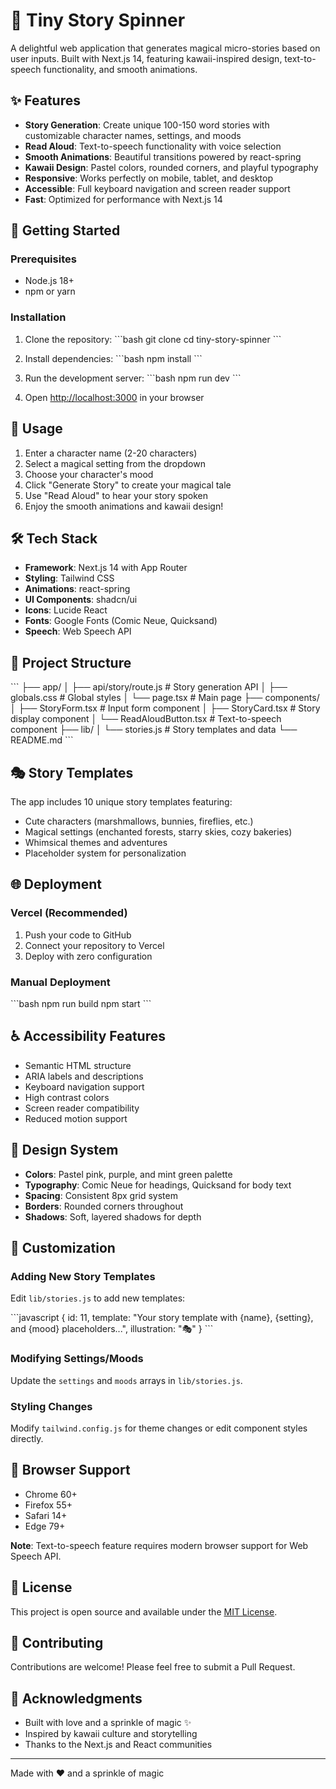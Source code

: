 # 🌟 Tiny Story Spinner

A delightful web application that generates magical micro-stories based on user inputs. Built with Next.js 14, featuring kawaii-inspired design, text-to-speech functionality, and smooth animations.


## ✨ Features

- **Story Generation**: Create unique 100-150 word stories with customizable character names, settings, and moods
- **Read Aloud**: Text-to-speech functionality with voice selection
- **Smooth Animations**: Beautiful transitions powered by react-spring
- **Kawaii Design**: Pastel colors, rounded corners, and playful typography
- **Responsive**: Works perfectly on mobile, tablet, and desktop
- **Accessible**: Full keyboard navigation and screen reader support
- **Fast**: Optimized for performance with Next.js 14

## 🚀 Getting Started

### Prerequisites

- Node.js 18+ 
- npm or yarn

### Installation

1. Clone the repository:
\`\`\`bash
git clone <repository-url>
cd tiny-story-spinner
\`\`\`

2. Install dependencies:
\`\`\`bash
npm install
\`\`\`

3. Run the development server:
\`\`\`bash
npm run dev
\`\`\`

4. Open [http://localhost:3000](http://localhost:3000) in your browser

## 🎨 Usage

1. Enter a character name (2-20 characters)
2. Select a magical setting from the dropdown
3. Choose your character's mood
4. Click "Generate Story" to create your magical tale
5. Use "Read Aloud" to hear your story spoken
6. Enjoy the smooth animations and kawaii design!

## 🛠️ Tech Stack

- **Framework**: Next.js 14 with App Router
- **Styling**: Tailwind CSS
- **Animations**: react-spring
- **UI Components**: shadcn/ui
- **Icons**: Lucide React
- **Fonts**: Google Fonts (Comic Neue, Quicksand)
- **Speech**: Web Speech API

## 📁 Project Structure

\`\`\`
├── app/
│   ├── api/story/route.js    # Story generation API
│   ├── globals.css           # Global styles
│   └── page.tsx              # Main page
├── components/
│   ├── StoryForm.tsx         # Input form component
│   ├── StoryCard.tsx         # Story display component
│   └── ReadAloudButton.tsx   # Text-to-speech component
├── lib/
│   └── stories.js            # Story templates and data
└── README.md
\`\`\`

## 🎭 Story Templates

The app includes 10 unique story templates featuring:
- Cute characters (marshmallows, bunnies, fireflies, etc.)
- Magical settings (enchanted forests, starry skies, cozy bakeries)
- Whimsical themes and adventures
- Placeholder system for personalization

## 🌐 Deployment

### Vercel (Recommended)

1. Push your code to GitHub
2. Connect your repository to Vercel
3. Deploy with zero configuration

### Manual Deployment

\`\`\`bash
npm run build
npm start
\`\`\`

## ♿ Accessibility Features

- Semantic HTML structure
- ARIA labels and descriptions
- Keyboard navigation support
- High contrast colors
- Screen reader compatibility
- Reduced motion support

## 🎨 Design System

- **Colors**: Pastel pink, purple, and mint green palette
- **Typography**: Comic Neue for headings, Quicksand for body text
- **Spacing**: Consistent 8px grid system
- **Borders**: Rounded corners throughout
- **Shadows**: Soft, layered shadows for depth

## 🔧 Customization

### Adding New Story Templates

Edit `lib/stories.js` to add new templates:

\`\`\`javascript
{
  id: 11,
  template: "Your story template with {name}, {setting}, and {mood} placeholders...",
  illustration: "🎭"
}
\`\`\`

### Modifying Settings/Moods

Update the `settings` and `moods` arrays in `lib/stories.js`.

### Styling Changes

Modify `tailwind.config.js` for theme changes or edit component styles directly.

## 🐛 Browser Support

- Chrome 60+
- Firefox 55+
- Safari 14+
- Edge 79+

**Note**: Text-to-speech feature requires modern browser support for Web Speech API.

## 📝 License

This project is open source and available under the [MIT License](LICENSE).

## 🤝 Contributing

Contributions are welcome! Please feel free to submit a Pull Request.

## 💖 Acknowledgments

- Built with love and a sprinkle of magic ✨
- Inspired by kawaii culture and storytelling
- Thanks to the Next.js and React communities

---

Made with ❤️ and a sprinkle of magic
